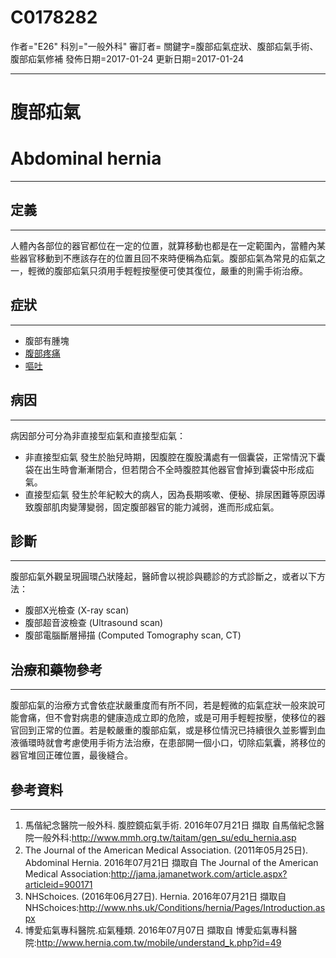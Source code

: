# C0178282
作者="E26"
科別="一般外科"
審訂者=
關鍵字=腹部疝氣症狀、腹部疝氣手術、腹部疝氣修補
發佈日期=2017-01-24
更新日期=2017-01-24

----------
# 腹部疝氣
# Abdominal hernia
----------
## 定義
----------

人體內各部位的器官都位在一定的位置，就算移動也都是在一定範圍內，當體內某些器官移動到不應該存在的位置且回不來時便稱為疝氣。腹部疝氣為常見的疝氣之一，輕微的腹部疝氣只須用手輕輕按壓便可使其復位，嚴重的則需手術治療。

## 症狀
----------
- 腹部有腫塊
- [腹部疼痛](C0000737)
- [嘔吐](C0042963)
## 病因
----------

病因部分可分為非直接型疝氣和直接型疝氣：

- 非直接型疝氣
  發生於胎兒時期，因腹腔在腹股溝處有一個囊袋，正常情況下囊袋在出生時會漸漸閉合，但若閉合不全時腹腔其他器官會掉到囊袋中形成疝氣。
- 直接型疝氣
  發生於年紀較大的病人，因為長期咳嗽、便秘、排尿困難等原因導致腹部肌肉變薄變弱，固定腹部器官的能力減弱，進而形成疝氣。
## 診斷
----------

腹部疝氣外觀呈現圓環凸狀隆起，醫師會以視診與聽診的方式診斷之，或者以下方法：

- 腹部X光檢查 (X-ray scan)
- 腹部超音波檢查 (Ultrasound scan)
- 腹部電腦斷層掃描 (Computed Tomography scan, CT) 
## 治療和藥物參考
----------

腹部疝氣的治療方式會依症狀嚴重度而有所不同，若是輕微的疝氣症狀一般來說可能會痛，但不會對病患的健康造成立即的危險，或是可用手輕輕按壓，使移位的器官回到正常的位置。若是較嚴重的腹部疝氣，或是移位情況已持續很久並影響到血液循環時就會考慮使用手術方法治療，在患部開一個小口，切除疝氣囊，將移位的器官堆回正確位置，最後縫合。

## 參考資料
----------
1. 馬偕紀念醫院一般外科. 腹腔鏡疝氣手術. 2016年07月21日 擷取 自馬偕紀念醫院一般外科:http://www.mmh.org.tw/taitam/gen_su/edu_hernia.asp
2. The Journal of the American Medical Association. (2011年05月25日). Abdominal Hernia. 2016年07月21日 擷取自 The Journal of the American Medical Association:http://jama.jamanetwork.com/article.aspx?articleid=900171
3. NHSchoices. (2016年06月27日). Hernia. 2016年07月21日 擷取自 NHSchoices:http://www.nhs.uk/Conditions/hernia/Pages/Introduction.aspx
4. 博愛疝氣專科醫院.疝氣種類. 2016年07月07日 擷取自 博愛疝氣專科醫院:http://www.hernia.com.tw/mobile/understand_k.php?id=49

